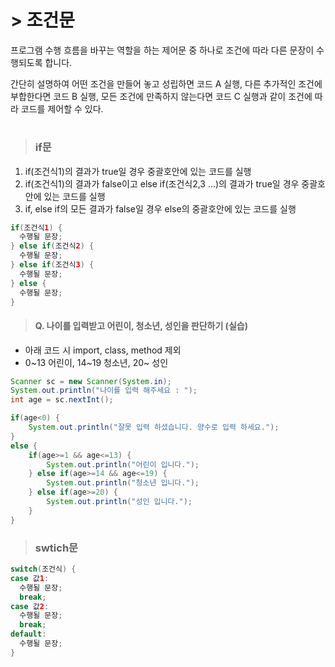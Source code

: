 #  > 조건문
프로그램 수행 흐름을 바꾸는 역할을 하는 제어문 중 하나로 조건에 따라 다른 문장이 수행되도록 합니다.   
   
간단히 설명하여 어떤 조건을 만들어 놓고 성립하면 코드 A 실행, 다른 추가적인 조건에 부합한다면 코드 B 실행, 모든 조건에 만족하지 않는다면 코드 C 실행과 같이 조건에 따라 코드를 제어할 수 있다.   
#
> ### if문
1. if(조건식1)의 결과가 true일 경우 중괄호안에 있는 코드를 실행   
2. if(조건식1)의 결과가 false이고 else if(조건식2,3 ...)의 결과가 true일 경우 중괄호안에 있는 코드를 실행   
3. if, else if의 모든 결과가 false일 경우 else의 중괄호안에 있는 코드를 실행   
   
```java
if(조건식1) {
  수행될 문장;
} else if(조건식2) {
  수행될 문장;
} else if(조건식3) {
  수행될 문장;
} else {
  수행될 문장;
}
```
   
> #### Q. 나이를 입력받고 어린이, 청소년, 성인을 판단하기 (실습)
* 아래 코드 시 import, class, method 제외
* 0~13 어린이, 14~19 청소년, 20~ 성인
```java
Scanner sc = new Scanner(System.in);
System.out.println("나이를 입력 해주세요 : ");
int age = sc.nextInt();

if(age<0) {
	System.out.println("잘못 입력 하셨습니다. 양수로 입력 하세요.");
}
else {
	if(age>=1 && age<=13) {
		System.out.println("어린이 입니다.");
	} else if(age>=14 && age<=19) {
		System.out.println("청소년 입니다.");
	} else if(age>=20) {
		System.out.println("성인 입니다.");
	}
}
```


> ### swtich문
```java
switch(조건식) {
case 값1:
  수행될 문장;
  break;
case 값2:
  수행될 문장;
  break;
default:
  수행될 문장;
}
```
